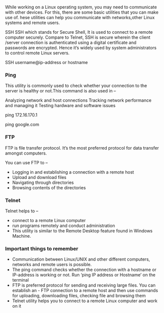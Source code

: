 

While working on a Linux operating system, you may need to communicate with other devices. For this, there are some basic utilities that you can make use of.
hese utilities can help you communicate with networks,other Linux systems and remote users.

SSH
SSH which stands for Secure Shell, It is used to connect to a remote computer securely. Compare to Telnet, SSH is secure wherein the client /server connection is authenticated using a digital certificate and passwords are encrypted. Hence it’s widely used by system administrators to control remote Linux servers.

SSH username@ip-address or hostname


### Ping
This utility is commonly used to check whether your connection to the server is healthy or not.This command is also used in –

Analyzing network and host connections
Tracking network performance and managing it
Testing hardware and software issues

ping 172.16.170.1

ping google.com


### FTP
FTP is file transfer protocol. It’s the most preferred protocol for data transfer amongst computers.

You can use FTP to –

- Logging in and establishing a connection with a remote host
- Upload and download files
- Navigating through directories
- Browsing contents of the directories


### Telnet
Telnet helps to –

- connect to a remote Linux computer
- run programs remotely and conduct administration
- This utility is similar to the Remote Desktop feature found in Windows Machine.


### Important things to remember

- Communication between Linux/UNIX and other different computers, networks and remote users is possible.
- The ping command checks whether the connection with a hostname or IP-address is working or not. Run ‘ping IP address or Hostname’ on the terminal
- FTP is preferred protocol for sending and receiving large files. You can establish an - FTP connection to a remote host and then use commands for uploading, downloading files, checking file and browsing them
- Telnet utility helps you to connect to a remote Linux computer and work on it